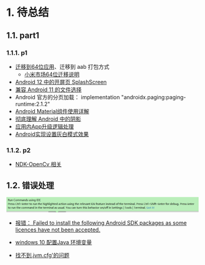 # 1. 待总结


## 1.1. part1

### 1.1.1.  p1

* [迁移到64位应用](https://developer.android.google.cn/distribute/best-practices/develop/64-bit)、迁移到 aab 打包方式
    * [小米市场64位迁移说明](https://dev.mi.com/distribute/doc/details?pId=1247)
* [Android 12 中的开屏页 SplashScreen](https://www.jianshu.com/p/7b0fddf37bb2)
* [兼容 Android 11 的文件选择](https://www.jianshu.com/p/376f252519b7)
* Android 官方的分页加载：  implementation "androidx.paging:paging-runtime:2.1.2"
* [Android Material组件使用详解](https://blog.csdn.net/magic0908/article/details/101029876)
* [彻底理解 Android 中的阴影](https://www.cnblogs.com/plokmju/p/8472683.html)
* [应用内App升级逻辑处理](https://www.jianshu.com/p/05d4a32b13a5)
* [Android实现设置灰白模式效果](https://www.jianshu.com/p/d4d0c48bede8)

### 1.1.2. p2

* [NDK-OpenCv 相关](https://www.jianshu.com/p/fcd49a4cc938)

## 1.2. 错误处理


![](pics/20211210101705547_1854721402.png)

* [报错： Failed to install the following Android SDK packages as some licences have not been accepted.](https://blog.csdn.net/qq_30346413/article/details/96137430)

* [windows 10 配置Java 环境变量](https://www.jianshu.com/p/9fc41ea941aa)

* [找不到.jvm.cfg'的问题](https://blog.csdn.net/m0_37482190/article/details/94414196)

